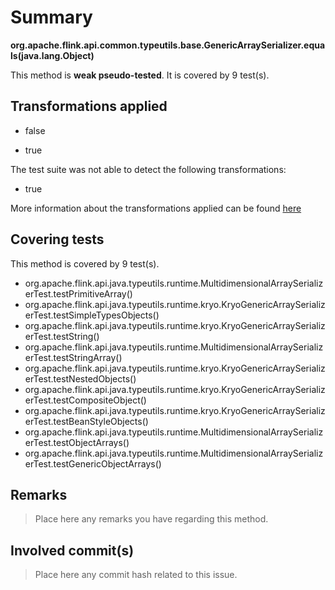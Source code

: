 # Summary
**org.apache.flink.api.common.typeutils.base.GenericArraySerializer.equals(java.lang.Object)**

This method is **weak pseudo-tested**.
It is covered by 9 test(s). 


## Transformations applied

- false

- true


The test suite was not able to detect the following transformations:
 * true 


More information about the transformations applied can be found [here](https://github.com/STAMP-project/pitest-descartes)

## Covering tests
This method is covered by 9 test(s).
* org.apache.flink.api.java.typeutils.runtime.MultidimensionalArraySerializerTest.testPrimitiveArray()
* org.apache.flink.api.java.typeutils.runtime.kryo.KryoGenericArraySerializerTest.testSimpleTypesObjects()
* org.apache.flink.api.java.typeutils.runtime.kryo.KryoGenericArraySerializerTest.testString()
* org.apache.flink.api.java.typeutils.runtime.MultidimensionalArraySerializerTest.testStringArray()
* org.apache.flink.api.java.typeutils.runtime.kryo.KryoGenericArraySerializerTest.testNestedObjects()
* org.apache.flink.api.java.typeutils.runtime.kryo.KryoGenericArraySerializerTest.testCompositeObject()
* org.apache.flink.api.java.typeutils.runtime.kryo.KryoGenericArraySerializerTest.testBeanStyleObjects()
* org.apache.flink.api.java.typeutils.runtime.MultidimensionalArraySerializerTest.testObjectArrays()
* org.apache.flink.api.java.typeutils.runtime.MultidimensionalArraySerializerTest.testGenericObjectArrays()


## Remarks
> Place here any remarks you have regarding this method.

## Involved commit(s)

> Place here any commit hash related to this issue.
